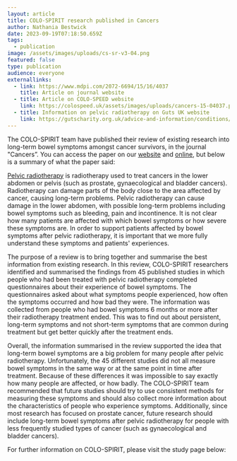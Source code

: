 ```yaml
---
layout: article
title: COLO-SPIRIT research published in Cancers
author: Nathania Bestwick
date: 2023-09-19T07:18:50.659Z
tags:
  - publication
image: /assets/images/uploads/cs-sr-v3-04.png
featured: false
type: publication
audience: everyone
externallinks:
  - link: https://www.mdpi.com/2072-6694/15/16/4037
    title: Article on journal website
  - title: Article on COLO-SPEED website
    link: https://colospeed.uk/assets/images/uploads/cancers-15-04037.pdf
  - title: Information on pelvic radiotherapy on Guts UK website
    link: https://gutscharity.org.uk/advice-and-information/conditions/pelvic-radiation-disease/
---
```

The COLO-SPIRIT team have published their review of existing research into long-term bowel symptoms amongst cancer survivors, in the journal "Cancers”. You can access the paper on our [website](https://colospeed.uk/assets/images/uploads/cancers-15-04037.pdf) and [online](https://www.mdpi.com/2072-6694/15/16/4037), but below is a summary of what the paper said: 

[Pelvic radiotherapy](https://gutscharity.org.uk/advice-and-information/conditions/pelvic-radiation-disease/) is radiotherapy used to treat cancers in the lower abdomen or pelvis (such as prostate, gynaecological and bladder cancers). Radiotherapy can damage parts of the body close to the area affected by cancer, causing long-term problems.  Pelvic radiotherapy can cause damage in the lower abdomen, with possible long-term problems including bowel symptoms such as bleeding, pain and incontinence. It is not clear how many patients are affected with which bowel symptoms or how severe these symptoms are. In order to support patients affected by bowel symptoms after pelvic radiotherapy, it is important that we more fully understand these symptoms and patients' experiences. 

The purpose of a review is to bring together and summarise the best information from existing research. In this review, COLO-SPIRIT researchers identified and summarised the findings from 45 published studies in which people who had been treated with pelvic radiotherapy completed questionnaires about their experience of bowel symptoms. The questionnaires asked about what symptoms people experienced, how often the symptoms occurred and how bad they were. The information was collected from people who had bowel symptoms 6 months or more after their radiotherapy treatment ended. This was to find out about persistent, long-term symptoms and not short-term symptoms that are common during treatment but get better quickly after the treatment ends. 


Overall, the information summarised in the review supported the idea that long-term bowel symptoms are a big problem for many people after pelvic radiotherapy. Unfortunately, the 45 different studies did not all measure bowel symptoms in the same way or at the same point in time after treatment. Because of these differences it was impossible to say exactly how many people are affected, or how badly.  The COLO-SPIRIT team recommended that future studies should try to use consistent methods for measuring these symptoms and should also collect more information about the characteristics of people who experience symptoms. Additionally, since most research has focused on prostate cancer, future research should include long-term bowel symptoms after pelvic radiotherapy for people with less frequently studied types of cancer (such as gynaecological and bladder cancers).


For further information on COLO-SPIRIT, please visit the study page below: